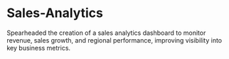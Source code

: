 # Sales-Analytics
Spearheaded the creation of a sales analytics dashboard to monitor revenue, sales growth, and regional performance,  improving visibility into key business metrics. 
